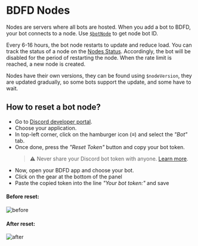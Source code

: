 # BDFD Nodes

Nodes are servers where all bots are hosted. When you add a bot to BDFD, your bot connects to a node. Use [`$botNode`](/bdscript/botNode.html) to get node bot ID.

Every 6-16 hours, the bot node restarts to update and reduce load. You can track the status of a node on the [Nodes Status](https://botdesignerdiscord.com/status). Accordingly, the bot will be disabled for the period of restarting the node. 
When the rate limit is reached, a new node is created.

Nodes have their own versions, they can be found using `$nodeVersion`, they are updated gradually, so some bots support the update, and some have to wait.

## How to reset a bot node?
- Go to [Discord developer portal](https://discord.com/developers/applications).
- Choose your application.
- In top-left corner, click on the hamburger icon (≡) and select the *"Bot"* tab.
- Once done, press the *"Reset Token"* button and copy your bot token.
   > ⚠️ Never share your Discord bot token with anyone. [Learn more](/resources/security.html#sharing-tokens).
- Now, open your BDFD app and choose your bot.
- Click on the gear at the bottom of the panel
- Paste the copied token into the line *"Your bot token:"* and save

#### Before reset:
![before](https://user-images.githubusercontent.com/113303649/199276641-4ed217f1-63d2-4010-b109-aa68069d66a0.png)
#### After reset:
![after](https://user-images.githubusercontent.com/113303649/199277512-cee612c5-ab22-4666-aa33-8e6ff01b8e9b.png)
